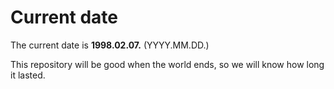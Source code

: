 # Current date

The current date is **1998.02.07.** (YYYY.MM.DD.)

This repository will be good when the world ends, so we will know how long it lasted.